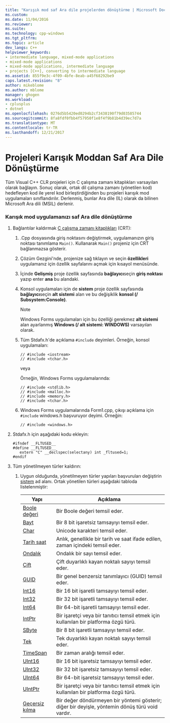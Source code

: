 ```yaml
---
title: "Karışık mod saf Ara dile projelerden dönüştürme | Microsoft Docs"
ms.custom: 
ms.date: 11/04/2016
ms.reviewer: 
ms.suite: 
ms.technology: cpp-windows
ms.tgt_pltfrm: 
ms.topic: article
dev_langs: C++
helpviewer_keywords:
- intermediate language, mixed-mode applications
- mixed-mode applications
- mixed-mode applications, intermediate language
- projects [C++], converting to intermediate language
ms.assetid: 855f9e3c-4f09-4bfe-8eab-a45f68292be9
caps.latest.revision: "8"
author: mikeblome
ms.author: mblome
manager: ghogen
ms.workload:
- cplusplus
- dotnet
ms.openlocfilehash: 0276d5b5420ed0294b2cf3438190f79d03585744
ms.sourcegitcommit: 8fa8fdf0fbb4f57950f1e8f4f9b81b4d39ec7d7a
ms.translationtype: MT
ms.contentlocale: tr-TR
ms.lasthandoff: 12/21/2017
---
```

# <a name="converting-projects-from-mixed-mode-to-pure-intermediate-language"></a>Projeleri Karışık Moddan Saf Ara Dile Dönüştürme
Tüm Visual C++ CLR projeleri için C çalışma zamanı kitaplıkları varsayılan olarak bağlayın. Sonuç olarak, ortak dil çalışma zamanı (yönetilen kod) hedefleyen kod ile yerel kod birleştirdiğinden bu projeleri karışık mod uygulamaları sınıflandırılır. Derlenmiş, bunlar Ara dile (IL) olarak da bilinen Microsoft Ara dili (MSIL) derlenir.  
  
### <a name="to-convert-your-mixed-mode-application-into-pure-intermediate-language"></a>Karışık mod uygulamanızı saf Ara dile dönüştürme  
  
1.  Bağlantılar kaldırmak [C çalışma zamanı kitaplıkları](../c-runtime-library/crt-library-features.md) (CRT):  
  
    1.  .Cpp dosyasında giriş noktasını değiştirmek, uygulamanızın giriş noktası tanımlama `Main()`. Kullanarak `Main()` projeniz için CRT bağlanmazsa gösterir.  
  
    2.  Çözüm Gezgini'nde, projenize sağ tıklayın ve seçin **özellikleri** uygulamanız için özellik sayfalarını açmak için kısayol menüsünde.  
  
    3.  İçinde **Gelişmiş** proje özellik sayfasında **bağlayıcı**seçin **giriş noktası** yazıp enter **ana** bu alandaki.  
  
    4.  Konsol uygulamaları için de **sistem** proje özellik sayfasında **bağlayıcı**seçin **alt sistemi** alan ve bu değişiklik **konsol (/ Subsystem:Console)**.  
  
        > [!NOTE]
        >  Windows Forms uygulamaları için bu özelliği gerekmez **alt sistemi** alan ayarlanmış **Windows (/ alt sistemi: WINDOWS)** varsayılan olarak.  
  
    5.  Tüm Stdafx.h'de açıklama `#include` deyimleri. Örneğin, konsol uygulamaları:  
  
        ```  
        // #include <iostream>  
        // #include <tchar.h>  
        ```  
  
         veya  
  
         Örneğin, Windows Forms uygulamalarında:  
  
        ```  
        // #include <stdlib.h>  
        // #include <malloc.h>  
        // #include <memory.h>  
        // #include <tchar.h>  
        ```  
  
    6.  Windows Forms uygulamalarında Form1.cpp, çıkışı açıklama için `#include` windows.h başvuruyor deyimi. Örneğin:  
  
        ```  
        // #include <windows.h>  
        ```  
  
2.  Stdafx.h için aşağıdaki kodu ekleyin:  
  
    ```  
    #ifndef __FLTUSED__  
    #define __FLTUSED__  
       extern "C" __declspec(selectany) int _fltused=1;  
    #endif  
    ```  
  
3.  Tüm yönetilmeyen türler kaldırın:  
  
    1.  Uygun olduğunda, yönetilmeyen türler yapıları başvuruları değiştirin [sistem](https://msdn.microsoft.com/en-us/library/system.appdomainmanager.appdomainmanager.aspx) ad alanı. Ortak yönetilen türleri aşağıdaki tabloda listelenmiştir:  
  
        |Yapı|Açıklama|  
        |---------------|-----------------|  
        |[Boole değeri](https://msdn.microsoft.com/en-us/library/system.boolean\(v=vs.140\).aspx)|Bir Boole değeri temsil eder.|  
        |[Bayt](https://msdn.microsoft.com/en-us/library/system.byte\(v=vs.140\).aspx)|Bir 8 bit işaretsiz tamsayıyı temsil eder.|  
        |[Char](https://msdn.microsoft.com/en-us/library/system.char\(v=vs.140\).aspx)|Unicode karakteri temsil eder.|  
        |[Tarih saat](https://msdn.microsoft.com/en-us/library/system.datetime.datetime.aspx)|Anlık, genellikle bir tarih ve saat ifade edilen, zaman içindeki temsil eder.|  
        |[Ondalık](https://msdn.microsoft.com/en-us/library/system.decimal\(v=vs.140\).aspx)|Ondalık bir sayı temsil eder.|  
        |[Çift](https://msdn.microsoft.com/en-us/library/system.double\(v=vs.140\).aspx)|Çift duyarlıklı kayan noktalı sayıyı temsil eder.|  
        |[GUID](https://msdn.microsoft.com/en-us/library/system.guid\(v=vs.140\).aspx)|Bir genel benzersiz tanımlayıcı (GUID) temsil eder.|  
        |[Int16](https://msdn.microsoft.com/en-us/library/system.int16\(v=vs.140\).aspx)|Bir 16 bit işaretli tamsayıyı temsil eder.|  
        |[Int32](https://msdn.microsoft.com/en-us/library/system.int32\(v=vs.140\).aspx)|Bir 32 bit işaretli tamsayıyı temsil eder.|  
        |[Int64](https://msdn.microsoft.com/en-us/library/system.int64\(v=vs.140\).aspx)|Bir 64-bit işaretli tamsayıyı temsil eder.|  
        |[IntPtr](https://msdn.microsoft.com/en-us/library/system.intptr\(v=vs.140\).aspx)|Bir işaretçi veya bir tanıtıcı temsil etmek için kullanılan bir platforma özgü türü.|  
        |[SByte](https://msdn.microsoft.com/en-us/library/system.byte.aspx)|Bir 8 bit işaretli tamsayıyı temsil eder.|  
        |[Tek](https://msdn.microsoft.com/en-us/library/system.single.aspx)|Tek duyarlıklı kayan noktalı sayıyı temsil eder.|  
        |[TimeSpan](https://msdn.microsoft.com/en-us/library/system.timespan\(v=vs.140\).aspx)|Bir zaman aralığı temsil eder.|  
        |[UInt16](https://msdn.microsoft.com/en-us/library/system.uint16\(v=vs.140\).aspx)|Bir 16 bit işaretsiz tamsayıyı temsil eder.|  
        |[UInt32](https://msdn.microsoft.com/en-us/library/system.uint32\(v=vs.140\).aspx)|Bir 32 bit işaretsiz tamsayıyı temsil eder.|  
        |[UInt64](https://msdn.microsoft.com/en-us/library/system.uint64\(v=vs.140\).aspx)|Bir 64-bit işaretsiz tamsayıyı temsil eder.|  
        |[UIntPtr](https://msdn.microsoft.com/en-us/library/system.uintptr\(v=vs.140\).aspx)|Bir işaretçi veya bir tanıtıcı temsil etmek için kullanılan bir platforma özgü türü.|  
        |[Geçersiz kılma](https://msdn.microsoft.com/en-us/library/system.void\(v=vs.140\).aspx)|Bir değer döndürmeyen bir yöntemi gösterir; diğer bir deyişle, yöntemin dönüş türü void vardır.|
